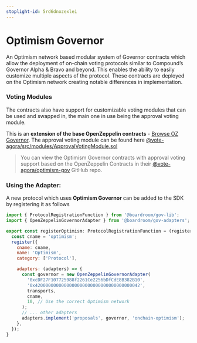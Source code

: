 ```yaml
---
stoplight-id: 5rd6dnozexlei
---
```


# Optimism Governor

An Optimism network based modular system of Governor contracts which allow the deployment of on-chain voting protocols similar to Compound’s Governor Alpha & Bravo and beyond.  This enables the ability to easily customize multiple aspects of the protocol. These contracts are deployed on the Optimism network creating notable differences in implementation.

### Voting Modules

The contracts also have support for customizable voting modules that can be used and swapped in, the main one in use being the approval voting module. 

This is an **extension of the base OpenZeppelin contracts** - [Browse OZ Governor](https://docs.boardroom.io/docs/governance-sdk/r9nfq8j7il9rf-open-zeppelin-governor). The approval voting module can be found here [@vote-agora/src/modules/ApprovalVotingModule.sol](https://github.com/voteagora/optimism-gov/blob/main/src/modules/ApprovalVotingModule.sol)

> You can view the Optimism Governor contracts with approval voting support based on the OpenZeppelin Contracts in their [@vote-agora/optimism-gov](https://github.com/voteagora/optimism-gov/blob/579029682805267d4c6461e3da4aece22586e819/src/OptimismGovernorV5.sol) GitHub repo.

### Using the Adapter:
A new protocol which uses **Optimism Governor** can be added to the SDK by registering it as follows 

```js
import { ProtocolRegistrationFunction } from '@boardroom/gov-lib';
import { OpenZeppelinGovernorAdapter } from '@boardroom/gov-adapters';

export const registerOptimism: ProtocolRegistrationFunction = (register, transports, snapshotApiKey) => {
  const cname = 'optimism';
  register({
    cname: cname,
    name: 'Optimism',
    category: ['Protocol'],

    adapters: (adapters) => {
      const governor = new OpenZeppelinGovernorAdapter(
        '0xcDF27F107725988f2261Ce2256bDfCdE8B382B10',
        '0x4200000000000000000000000000000000000042',
        transports,
        cname,
        10, // Use the correct Optimism network
      );
      // ... other adapters
      adapters.implement('proposals', governor, 'onchain-optimism');
    },
  });
}
```
